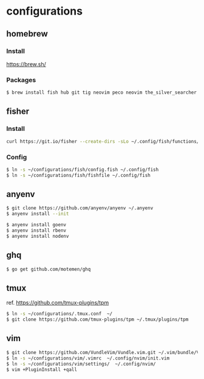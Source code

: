 # configurations

## homebrew

### Install
https://brew.sh/

### Packages
```sh
$ brew install fish hub git tig neovim peco neovim the_silver_searcher ctags tmux
```

## fisher

### Install
```sh
curl https://git.io/fisher --create-dirs -sLo ~/.config/fish/functions/fisher.fish
```

### Config
```sh
$ ln -s ~/configurations/fish/config.fish ~/.config/fish
$ ln -s ~/configurations/fish/fishfile ~/.config/fish
```

## anyenv
```sh
$ git clone https://github.com/anyenv/anyenv ~/.anyenv
$ anyenv install --init

$ anyenv install goenv
$ anyenv install rbenv
$ anyenv install nodenv
```

## ghq
```sh
$ go get github.com/motemen/ghq
```

## tmux

ref. https://github.com/tmux-plugins/tpm

```sh
$ ln -s ~/configurations/.tmux.conf  ~/
$ git clone https://github.com/tmux-plugins/tpm ~/.tmux/plugins/tpm
```

## vim

```sh
$ git clone https://github.com/VundleVim/Vundle.vim.git ~/.vim/bundle/Vundle.vim
$ ln -s ~/configurations/vim/.vimrc  ~/.config/nvim/init.vim
$ ln -s ~/configurations/vim/settings/  ~/.config/nvim/
$ vim +PluginInstall +qall
```
